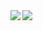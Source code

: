 <img align="left" src="https://github-readme-stats.vercel.app/api?username=Tanrocode&&layout=compact&count_private=true&show_icons=true&hide_border=true&card_width=200&include_all_commits=true&bg_color=0D1117&title_color=FFFFFF&text_color=FFFFFF&icon_color=FFFFFF"/>
<img align="left" src="https://github-readme-stats.vercel.app/api/top-langs/?username=Tanrocode&layout=compact&hide_border=true&card_width=200&bg_color=0D1117&title_color=FFFFFF&text_color=FFFFFF&icon_color=FFFFFF"/>

